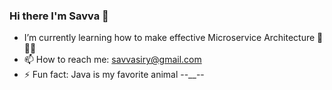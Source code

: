 ### Hi there I'm Savva 👋

- I’m currently learning how to make effective Microservice Architecture 🍃🍃🍃
- 📫 How to reach me: savvasiry@gmail.com
- ⚡ Fun fact:  Java is my favorite animal --__--

